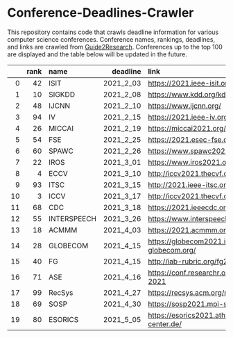 # Conference-Deadlines-Crawler

This repository contains code that crawls deadline information for various computer science conferences. 
Conference names, rankings, deadlines, and links are crawled from [Guide2Research](https://www.guide2research.com/topconf/).
Conferences up to the top 100 are displayed and the table below will be updated in the future.

|    |   rank | name        |   deadline | link                                     |
|---:|-------:|:------------|-----------:|:-----------------------------------------|
|  0 |     42 | ISIT        |  2021_2_03 | https://2021.ieee-isit.org/              |
|  1 |     10 | SIGKDD      |  2021_2_08 | https://www.kdd.org/kdd2021/             |
|  2 |     48 | IJCNN       |  2021_2_10 | https://www.ijcnn.org/                   |
|  3 |     94 | IV          |  2021_2_15 | https://2021.ieee-iv.org/                |
|  4 |     26 | MICCAI      |  2021_2_19 | https://miccai2021.org/en/               |
|  5 |     54 | FSE         |  2021_2_25 | https://2021.esec-fse.org/               |
|  6 |     60 | SPAWC       |  2021_2_26 | https://www.spawc2021.com/               |
|  7 |     22 | IROS        |  2021_3_01 | https://www.iros2021.org/                |
|  8 |      4 | ECCV        |  2021_3_10 | http://iccv2021.thecvf.com/              |
|  9 |     93 | ITSC        |  2021_3_15 | http://2021.ieee-itsc.org/               |
| 10 |      3 | ICCV        |  2021_3_17 | http://iccv2021.thecvf.com/home          |
| 11 |     68 | CDC         |  2021_3_18 | https://2021.ieeecdc.org/                |
| 12 |     55 | INTERSPEECH |  2021_3_26 | https://www.interspeech2021.org/         |
| 13 |     18 | ACMMM       |  2021_4_03 | https://2021.acmmm.org/                  |
| 14 |     28 | GLOBECOM    |  2021_4_15 | https://globecom2021.ieee-globecom.org/  |
| 15 |     40 | FG          |  2021_4_15 | http://iab-rubric.org/fg2021/            |
| 16 |     71 | ASE         |  2021_4_16 | https://conf.researchr.org/home/ase-2021 |
| 17 |     99 | RecSys      |  2021_4_27 | https://recsys.acm.org/recsys21/         |
| 18 |     69 | SOSP        |  2021_4_30 | https://sosp2021.mpi-sws.org/            |
| 19 |     80 | ESORICS     |  2021_5_05 | https://esorics2021.athene-center.de/    |
